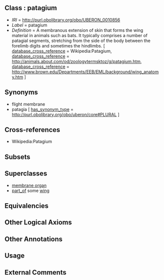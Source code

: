 
## Class : patagium

 * *IRI* = http://purl.obolibrary.org/obo/UBERON_0010856
 * *Label* = patagium
 * *Definition* = A membranous extension of skin that forms the wing material in animals such as bats. It typically comprises a number of patagial segments, stretching from the side of the body between the forelimb digits and sometimes the hindlimbs. [ [database_cross_reference](../../ef/oboInOwl#hasDbXref.md) = Wikipedia:Patagium, [database_cross_reference](../../ef/oboInOwl#hasDbXref.md) = http://animals.about.com/od/zoologytermsktoz/g/patagium.htm, [database_cross_reference](../../ef/oboInOwl#hasDbXref.md) = http://www.brown.edu/Departments/EEB/EML/background/wing_anatomy.htm ]

## Synonyms

 * flight membrane
 * patagia [ [has_synonym_type](../../pe/oboInOwl#hasSynonymType.md) = http://purl.obolibrary.org/obo/uberon/core#PLURAL ]

## Cross-references

 * Wikipedia:Patagium

## Subsets


## Superclasses

 * [membrane organ](../../UBERON/94/UBERON_0000094.md)
 * [part_of](../../BFO/50/BFO_0000050.md) some [wing](../../UBERON/23/UBERON_0000023.md)

## Equivalencies


## Other Logical Axioms


## Other Annotations


## Usage


## External Comments

